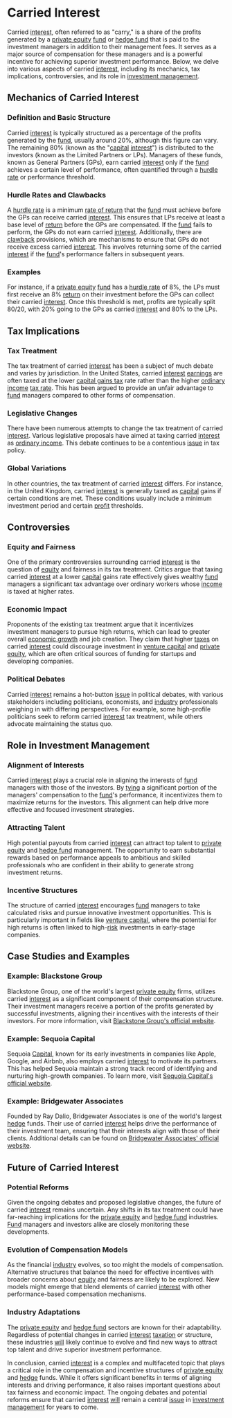 # Carried Interest

Carried [interest](../i/interest.md), often referred to as "carry," is a share of the profits generated by a [private equity](../p/private_equity.md) [fund](../f/fund.md) or [hedge fund](../h/hedge_fund.md) that is paid to the investment managers in addition to their management fees. It serves as a major source of compensation for these managers and is a powerful incentive for achieving superior investment performance. Below, we delve into various aspects of carried [interest](../i/interest.md), including its mechanics, tax implications, controversies, and its role in [investment management](../i/investment_management.md).

## Mechanics of Carried Interest

### Definition and Basic Structure
Carried [interest](../i/interest.md) is typically structured as a percentage of the profits generated by the [fund](../f/fund.md), usually around 20%, although this figure can vary. The remaining 80% (known as the "[capital](../c/capital.md) [interest](../i/interest.md)") is distributed to the investors (known as the Limited Partners or LPs). Managers of these funds, known as General Partners (GPs), earn carried [interest](../i/interest.md) only if the [fund](../f/fund.md) achieves a certain level of performance, often quantified through a [hurdle rate](../h/hurdle_rate_in_trading.md) or performance threshold.

### Hurdle Rates and Clawbacks
A [hurdle rate](../h/hurdle_rate_in_trading.md) is a minimum [rate of return](../r/rate_of_return.md) that the [fund](../f/fund.md) must achieve before the GPs can receive carried [interest](../i/interest.md). This ensures that LPs receive at least a base level of [return](../r/return.md) before the GPs are compensated. If the [fund](../f/fund.md) fails to perform, the GPs do not earn carried [interest](../i/interest.md). Additionally, there are [clawback](../c/clawback.md) provisions, which are mechanisms to ensure that GPs do not receive excess carried [interest](../i/interest.md). This involves returning some of the carried [interest](../i/interest.md) if the [fund](../f/fund.md)'s performance falters in subsequent years.

### Examples
For instance, if a [private equity](../p/private_equity.md) [fund](../f/fund.md) has a [hurdle rate](../h/hurdle_rate_in_trading.md) of 8%, the LPs must first receive an 8% [return](../r/return.md) on their investment before the GPs can collect their carried [interest](../i/interest.md). Once this threshold is met, profits are typically split 80/20, with 20% going to the GPs as carried [interest](../i/interest.md) and 80% to the LPs.

## Tax Implications

### Tax Treatment
The tax treatment of carried [interest](../i/interest.md) has been a subject of much debate and varies by jurisdiction. In the United States, carried [interest](../i/interest.md) [earnings](../e/earnings.md) are often taxed at the lower [capital gains tax](../c/capital_gains_tax.md) rate rather than the higher [ordinary income](../o/ordinary_income.md) [tax rate](../t/tax_rate.md). This has been argued to provide an unfair advantage to [fund](../f/fund.md) managers compared to other forms of compensation.

### Legislative Changes
There have been numerous attempts to change the tax treatment of carried [interest](../i/interest.md). Various legislative proposals have aimed at taxing carried [interest](../i/interest.md) as [ordinary income](../o/ordinary_income.md). This debate continues to be a contentious [issue](../i/issue.md) in tax policy. 

### Global Variations
In other countries, the tax treatment of carried [interest](../i/interest.md) differs. For instance, in the United Kingdom, carried [interest](../i/interest.md) is generally taxed as [capital](../c/capital.md) gains if certain conditions are met. These conditions usually include a minimum investment period and certain [profit](../p/profit.md) thresholds.

## Controversies

### Equity and Fairness
One of the primary controversies surrounding carried [interest](../i/interest.md) is the question of [equity](../e/equity.md) and fairness in its tax treatment. Critics argue that taxing carried [interest](../i/interest.md) at a lower [capital](../c/capital.md) gains rate effectively gives wealthy [fund](../f/fund.md) managers a significant tax advantage over ordinary workers whose [income](../i/income.md) is taxed at higher rates.

### Economic Impact
Proponents of the existing tax treatment argue that it incentivizes investment managers to pursue high returns, which can lead to greater overall [economic growth](../e/economic_growth.md) and job creation. They claim that higher [taxes](../t/taxes.md) on carried [interest](../i/interest.md) could discourage investment in [venture capital](../v/venture_capital.md) and [private equity](../p/private_equity.md), which are often critical sources of funding for startups and developing companies.

### Political Debates
Carried [interest](../i/interest.md) remains a hot-button [issue](../i/issue.md) in political debates, with various stakeholders including politicians, economists, and [industry](../i/industry.md) professionals weighing in with differing perspectives. For example, some high-profile politicians seek to reform carried [interest](../i/interest.md) tax treatment, while others advocate maintaining the status quo.

## Role in Investment Management

### Alignment of Interests
Carried [interest](../i/interest.md) plays a crucial role in aligning the interests of [fund](../f/fund.md) managers with those of the investors. By [tying](../t/tying.md) a significant portion of the managers' compensation to the [fund](../f/fund.md)'s performance, it incentivizes them to maximize returns for the investors. This alignment can help drive more effective and focused investment strategies.

### Attracting Talent
High potential payouts from carried [interest](../i/interest.md) can attract top talent to [private equity](../p/private_equity.md) and [hedge fund](../h/hedge_fund.md) management. The opportunity to earn substantial rewards based on performance appeals to ambitious and skilled professionals who are confident in their ability to generate strong investment returns.

### Incentive Structures
The structure of carried [interest](../i/interest.md) encourages [fund](../f/fund.md) managers to take calculated risks and pursue innovative investment opportunities. This is particularly important in fields like [venture capital](../v/venture_capital.md), where the potential for high returns is often linked to high-[risk](../r/risk.md) investments in early-stage companies.

## Case Studies and Examples

### Example: Blackstone Group
Blackstone Group, one of the world's largest [private equity](../p/private_equity.md) firms, utilizes carried [interest](../i/interest.md) as a significant component of their compensation structure. Their investment managers receive a portion of the profits generated by successful investments, aligning their incentives with the interests of their investors. For more information, visit [Blackstone Group's official website](https://www.blackstone.com/).

### Example: Sequoia Capital
Sequoia [Capital](../c/capital.md), known for its early investments in companies like Apple, Google, and Airbnb, also employs carried [interest](../i/interest.md) to motivate its partners. This has helped Sequoia maintain a strong track record of identifying and nurturing high-growth companies. To learn more, visit [Sequoia Capital's official website](https://www.sequoiacap.com/).

### Example: Bridgewater Associates
Founded by Ray Dalio, Bridgewater Associates is one of the world's largest [hedge](../h/hedge.md) funds. Their use of carried [interest](../i/interest.md) helps drive the performance of their investment team, ensuring that their interests align with those of their clients. Additional details can be found on [Bridgewater Associates' official website](https://www.bridgewater.com/).

## Future of Carried Interest

### Potential Reforms
Given the ongoing debates and proposed legislative changes, the future of carried [interest](../i/interest.md) remains uncertain. Any shifts in its tax treatment could have far-reaching implications for the [private equity](../p/private_equity.md) and [hedge fund](../h/hedge_fund.md) industries. [Fund](../f/fund.md) managers and investors alike are closely monitoring these developments.

### Evolution of Compensation Models
As the financial [industry](../i/industry.md) evolves, so too might the models of compensation. Alternative structures that balance the need for effective incentives with broader concerns about [equity](../e/equity.md) and fairness are likely to be explored. New models might emerge that blend elements of carried [interest](../i/interest.md) with other performance-based compensation mechanisms.

### Industry Adaptations
The [private equity](../p/private_equity.md) and [hedge fund](../h/hedge_fund.md) sectors are known for their adaptability. Regardless of potential changes in carried [interest](../i/interest.md) [taxation](../t/taxation.md) or structure, these industries [will](../w/will.md) likely continue to evolve and find new ways to attract top talent and drive superior investment performance.

In conclusion, carried [interest](../i/interest.md) is a complex and multifaceted topic that plays a critical role in the compensation and incentive structures of [private equity](../p/private_equity.md) and [hedge](../h/hedge.md) funds. While it offers significant benefits in terms of aligning interests and driving performance, it also raises important questions about tax fairness and economic impact. The ongoing debates and potential reforms ensure that carried [interest](../i/interest.md) [will](../w/will.md) remain a central [issue](../i/issue.md) in [investment management](../i/investment_management.md) for years to come.